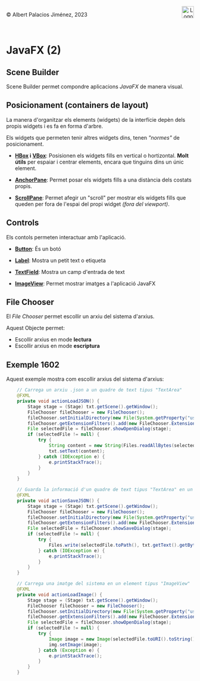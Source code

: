 <div style="display: flex; width: 100%;">
    <div style="flex: 1; padding: 0px;">
        <p>© Albert Palacios Jiménez, 2023</p>
    </div>
    <div style="flex: 1; padding: 0px; text-align: right;">
        <img src="./assets/ieti.png" height="32" alt="Logo de IETI" style="max-height: 32px;">
    </div>
</div>
<br/>

# JavaFX (2)

## Scene Builder

Scene Builder permet compondre aplicacions *JavaFX* de manera visual. 

## Posicionament (containers de layout)

La manera d'organitzar els elements (widgets) de la interfície depèn dels propis widgets i es fa en forma d'arbre.

Els widgets que permeten tenir altres widgets dins, tenen *"normes"* de posicionament.

- **[HBox](https://docs.oracle.com/javase/8/javafx/api/javafx/scene/layout/HBox.html) i [VBox](https://docs.oracle.com/javase/8/javafx/api/javafx/scene/layout/VBox.html)**: Posisionen els widgets fills en vertical o hortizontal. **Molt útils** per espaiar i centrar elements, encara que tinguins dins un únic element.

- **[AnchorPane](https://docs.oracle.com/javase/8/javafx/api/javafx/scene/layout/AnchorPane.html)**: Permet posar els widgets fills a una distància dels costats propis. 

- **[ScrollPane](https://docs.oracle.com/javase/8/javafx/api/javafx/scene/control/ScrollPane.html)**: Permet afegir un "scroll" per mostrar els widgets fills que queden per fora de l'espai del propi widget *(fora del viewport)*.

## Controls

Els contols permeten interactuar amb l'aplicació.

- **[Button](https://docs.oracle.com/javase/8/javafx/api/javafx/scene/control/Button.html)**: És un botó 

- **[Label](https://docs.oracle.com/javase/8/javafx/api/javafx/scene/control/Label.html)**: Mostra un petit text o etiqueta

- **[TextField](https://docs.oracle.com/javase/8/javafx/api/javafx/scene/control/TextField.html)**: Mostra un camp d'entrada de text

- **[ImageView](https://docs.oracle.com/javase/8/javafx/api/javafx/scene/image/ImageView.html)**: Permet mostrar imatges a l'aplicació JavaFX

## File Chooser

El *File Chooser* permet escollir un arxiu del sistema d'arxius.

Aquest Objecte permet:

- Escollir arxius en mode **lectura**
- Escollir arxius en mode **escriptura**

## Exemple 1602

Aquest exemple mostra com escollir arxius del sistema d'arxius:

```java
    // Carrega un arxiu .json a un quadre de text tipus "TextArea"
    @FXML
    private void actionLoadJSON() {
        Stage stage = (Stage) txt.getScene().getWindow();
        FileChooser fileChooser = new FileChooser();
        fileChooser.setInitialDirectory(new File(System.getProperty("user.dir")));
        fileChooser.getExtensionFilters().add(new FileChooser.ExtensionFilter("Arxius JSON", "*.json"));
        File selectedFile = fileChooser.showOpenDialog(stage);
        if (selectedFile != null) {
            try {
                String content = new String(Files.readAllBytes(selectedFile.toPath()));
                txt.setText(content);
            } catch (IOException e) {
                e.printStackTrace();
            }
        }
    }

    // Guarda la informació d'un quadre de text tipus "TextArea" en un arxiu ".json"
    @FXML
    private void actionSaveJSON() {
        Stage stage = (Stage) txt.getScene().getWindow();
        FileChooser fileChooser = new FileChooser();
        fileChooser.setInitialDirectory(new File(System.getProperty("user.dir")));
        fileChooser.getExtensionFilters().add(new FileChooser.ExtensionFilter("Arxius JSON", "*.json"));
        File selectedFile = fileChooser.showSaveDialog(stage);
        if (selectedFile != null) {
            try {
                Files.write(selectedFile.toPath(), txt.getText().getBytes());
            } catch (IOException e) {
                e.printStackTrace();
            }
        }
    }

    // Carrega una imatge del sistema en un element tipus "ImageView"
    @FXML
    private void actionLoadImage() {
        Stage stage = (Stage) txt.getScene().getWindow();
        FileChooser fileChooser = new FileChooser();
        fileChooser.setInitialDirectory(new File(System.getProperty("user.dir")));
        fileChooser.getExtensionFilters().add(new FileChooser.ExtensionFilter("Imatges", "*.png", "*.jpg", "*.jpeg", "*.gif"));
        File selectedFile = fileChooser.showOpenDialog(stage);
        if (selectedFile != null) {
            try {
                Image image = new Image(selectedFile.toURI().toString());
                img.setImage(image);
            } catch (Exception e) {
                e.printStackTrace();
            }
        }
    }
```